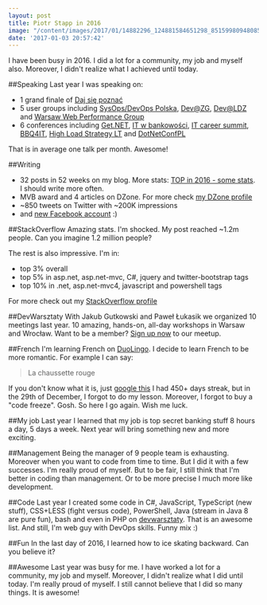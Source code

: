 ```yaml
---
layout: post
title: Piotr Stapp in 2016
image: "/content/images/2017/01/14882296_124881584651298_8515998094808576701_o.jpg"
date: '2017-01-03 20:57:42'
---
```


I have been busy in 2016. I did a lot for a community, my job and myself also. 
Moreover, I didn't realize what I achieved until today.

##Speaking
Last year I was speaking on:

- 1 grand finale of [Daj się poznać](http://devstyle.pl/daj-sie-poznac/gala/)
- 5 user groups including [SysOps/DevOps Polska](https://www.meetup.com/SysOpsPolska), [Dev@ZG](https://www.meetup.com/DEV-ZG), [Dev@LDZ](https://www.meetup.com/dev-LDZ) and [Warsaw Web Performance Group](https://www.meetup.com/Warsaw-Web-Performance-Group)
- 6 conferences including [Get.NET](konferencjaget.net), [IT w bankowości](http://gigacon.org/event/bankowosc_warszawa_2016/), [IT career summit](http://itcareersummit.pl/2016/?page_id=811), [BBQ4IT](http://bbq4.it/), [High Load Strategy LT](http://www.highloadstrategy.lt/) and [DotNetConfPL](http://dotnetconf.pl)

That is in average one talk per month. Awesome!

##Writing

- 32 posts in 52 weeks on my blog. More stats: [TOP in 2016 - some stats](https://stapp.space/top-in-2016-some-stats/). I should write more often.
- MVB award and 4 articles on DZone. For more check [my DZone profile](https://dzone.com/users/2733004/ptrstpp950.html)
- ~850 tweets on Twitter with ~200K impressions
- and [new Facebook account](https://www.facebook.com/piotr.stapp) :)

##StackOverflow
Amazing stats. I'm shocked. My post reached ~1.2m people. Can you imagine 1.2 million people?

The rest is also impressive. I'm in:

- top 3% overall
- top 5% in asp.net, asp.net-mvc, C#, jquery and twitter-bootstrap tags
- top 10% in .net, asp.net-mvc4, javascript and powershell tags

For more check out my [StackOverflow profile](http://stackoverflow.com/users/1749895)

##DevWarsztaty
With Jakub Gutkowski and Paweł Łukasik we organized 10 meetings last year. 10 amazing, hands-on, all-day workshops in Warsaw and Wrocław.
Want to be a member? [Sign up now](https://www.meetup.com/devWarsztaty/) to our meetup.

##French
I'm learning French on [DuoLingo](http://duolingo.com). I decide to learn French to be more romantic. For example I can say:
>La chaussette rouge

If you don't know what it is, just [google this](https://www.google.pl/search?q=la+chaussette+rouge)
I had 450+ days streak, but in the 29th of December, I forgot to do my lesson. Moreover, I forgot to buy a "code freeze". Gosh.
So here I go again. Wish me luck. 

##My job
Last year I learned that my job is top secret banking stuff 8 hours a day, 5 days a week. 
Next year will bring something new and more exciting.

##Management
Being the manager of 9 people team is exhausting. Moreover when you want to code from time to time. But I did it with a few successes. I'm really proud of myself. But to be fair, I still think that I'm better in coding than management. Or to be more precise I much more like development.

##Code
Last year I created some code in C#, JavaScript, TypeScript (new stuff), CSS+LESS (fight versus code), PowerShell, Java (stream in Java 8 are pure fun), bash and even in PHP on [devwarsztaty](http://devwarsztaty.pl). That is an awesome list. 
And still, I'm web guy with DevOps skills. Funny mix :) 

##Fun
In the last day of 2016, I learned how to ice skating backward. Can you believe it?

##Awesome
Last year was busy for me. I have worked a lot for a community, my job and myself. Moreover, I didn't realize what I did until today.
I'm really proud of myself. I still cannot believe that I did so many things. It is awesome! 